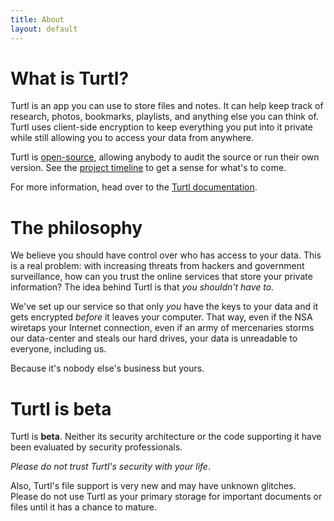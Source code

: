```yaml
---
title: About
layout: default
---
```


What is Turtl?
==============

Turtl is an app you can use to store files and notes. It can help keep track of
research, photos, bookmarks, playlists, and anything else you can think of.
Turtl uses client-side encryption to keep everything you put into it private
while still allowing you to access your data from anywhere.

Turtl is [open-source](https://github.com/turtl), allowing anybody to audit the
source or run their own version. See the [project timeline](https://github.com/turtl/js/issues/milestones)
to get a sense for what's to come.

For more information, head over to the [Turtl documentation](/docs).

The philosophy
==============

We believe you should have control over who has access to your data. This is a
real problem: with increasing threats from hackers and government surveillance,
how can you trust the online services that store your private information? The
idea behind Turtl is that _you shouldn't have to._

We've set up our service so that only _you_ have the keys to your data and it
gets encrypted _before_ it leaves your computer. That way, even if the NSA
wiretaps your Internet connection, even if an army of mercenaries storms our
data-center and steals our hard drives, your data is unreadable to everyone,
including us.

Because it's nobody else's business but yours.

Turtl is beta
=============

Turtl is <strong>beta</strong>. Neither its security architecture or the code
supporting it have been evaluated by security professionals.

*Please do not trust Turtl's security with your life*.

Also, Turtl's file support is very new and may have unknown glitches. Please do
not use Turtl as your primary storage for important documents or files until it
has a chance to mature.

